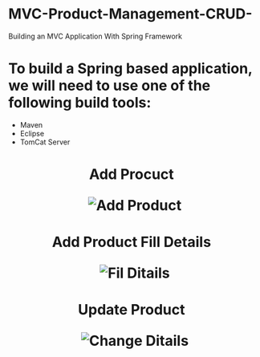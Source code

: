 # MVC-Product-Management-CRUD-
Building an MVC Application With Spring Framework


# To build a Spring based application, we will need to use one of the following build tools:
- Maven
- Eclipse
- TomCat Server

<h1 align="center">Add Procuct &nbsp;

![Add Product](https://user-images.githubusercontent.com/44935486/211199478-7502cfbb-928d-44bb-9148-31a251f5ae11.jpg)</h1>

<h1 align="center">Add Product Fill Details &nbsp;

![Fil Ditails](https://user-images.githubusercontent.com/44935486/211199476-ebeb63c8-0251-4a64-937e-dc4ce017a279.jpg)</h1>

<h1 align="center">Update Product &nbsp;

![Change Ditails](https://user-images.githubusercontent.com/44935486/211199474-420599ef-00a9-4d21-a8d7-d6be52ce372e.jpg)</h1>

